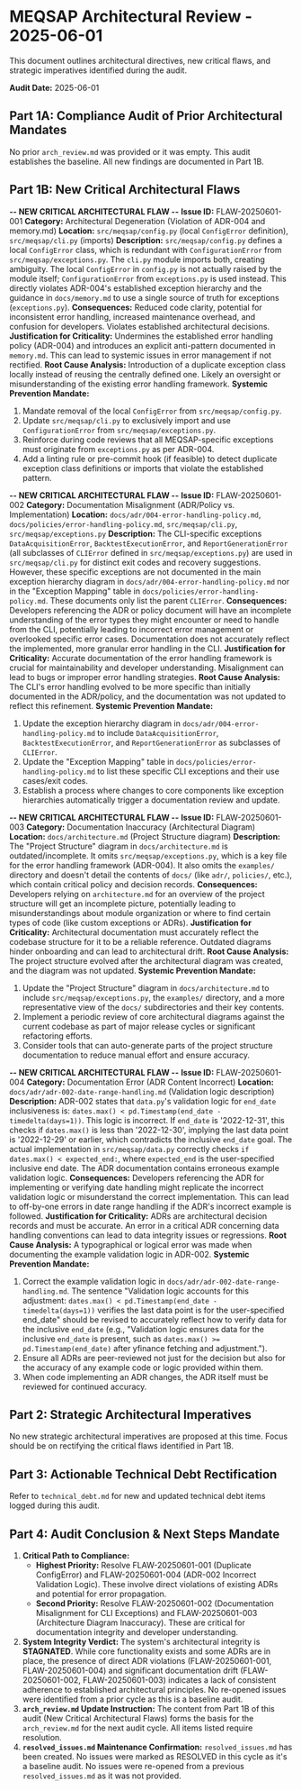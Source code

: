 # MEQSAP Architectural Review - 2025-06-01

This document outlines architectural directives, new critical flaws, and strategic imperatives identified during the audit.

**Audit Date:** 2025-06-01

## Part 1A: Compliance Audit of Prior Architectural Mandates

No prior `arch_review.md` was provided or it was empty. This audit establishes the baseline. All new findings are documented in Part 1B.

## Part 1B: New Critical Architectural Flaws

**-- NEW CRITICAL ARCHITECTURAL FLAW --**
**Issue ID:** FLAW-20250601-001
**Category:** Architectural Degeneration (Violation of ADR-004 and memory.md)
**Location:** `src/meqsap/config.py` (local `ConfigError` definition), `src/meqsap/cli.py` (imports)
**Description:** `src/meqsap/config.py` defines a local `ConfigError` class, which is redundant with `ConfigurationError` from `src/meqsap/exceptions.py`. The `cli.py` module imports both, creating ambiguity. The local `ConfigError` in `config.py` is not actually raised by the module itself; `ConfigurationError` from `exceptions.py` is used instead. This directly violates ADR-004's established exception hierarchy and the guidance in `docs/memory.md` to use a single source of truth for exceptions (`exceptions.py`).
**Consequences:** Reduced code clarity, potential for inconsistent error handling, increased maintenance overhead, and confusion for developers. Violates established architectural decisions.
**Justification for Criticality:** Undermines the established error handling policy (ADR-004) and introduces an explicit anti-pattern documented in `memory.md`. This can lead to systemic issues in error management if not rectified.
**Root Cause Analysis:** Introduction of a duplicate exception class locally instead of reusing the centrally defined one. Likely an oversight or misunderstanding of the existing error handling framework.
**Systemic Prevention Mandate:**
1. Mandate removal of the local `ConfigError` from `src/meqsap/config.py`.
2. Update `src/meqsap/cli.py` to exclusively import and use `ConfigurationError` from `src/meqsap/exceptions.py`.
3. Reinforce during code reviews that all MEQSAP-specific exceptions must originate from `exceptions.py` as per ADR-004.
4. Add a linting rule or pre-commit hook (if feasible) to detect duplicate exception class definitions or imports that violate the established pattern.

**-- NEW CRITICAL ARCHITECTURAL FLAW --**
**Issue ID:** FLAW-20250601-002
**Category:** Documentation Misalignment (ADR/Policy vs. Implementation)
**Location:** `docs/adr/004-error-handling-policy.md`, `docs/policies/error-handling-policy.md`, `src/meqsap/cli.py`, `src/meqsap/exceptions.py`
**Description:** The CLI-specific exceptions `DataAcquisitionError`, `BacktestExecutionError`, and `ReportGenerationError` (all subclasses of `CLIError` defined in `src/meqsap/exceptions.py`) are used in `src/meqsap/cli.py` for distinct exit codes and recovery suggestions. However, these specific exceptions are not documented in the main exception hierarchy diagram in `docs/adr/004-error-handling-policy.md` nor in the "Exception Mapping" table in `docs/policies/error-handling-policy.md`. These documents only list the parent `CLIError`.
**Consequences:** Developers referencing the ADR or policy document will have an incomplete understanding of the error types they might encounter or need to handle from the CLI, potentially leading to incorrect error management or overlooked specific error cases. Documentation does not accurately reflect the implemented, more granular error handling in the CLI.
**Justification for Criticality:** Accurate documentation of the error handling framework is crucial for maintainability and developer understanding. Misalignment can lead to bugs or improper error handling strategies.
**Root Cause Analysis:** The CLI's error handling evolved to be more specific than initially documented in the ADR/policy, and the documentation was not updated to reflect this refinement.
**Systemic Prevention Mandate:**
1. Update the exception hierarchy diagram in `docs/adr/004-error-handling-policy.md` to include `DataAcquisitionError`, `BacktestExecutionError`, and `ReportGenerationError` as subclasses of `CLIError`.
2. Update the "Exception Mapping" table in `docs/policies/error-handling-policy.md` to list these specific CLI exceptions and their use cases/exit codes.
3. Establish a process where changes to core components like exception hierarchies automatically trigger a documentation review and update.

**-- NEW CRITICAL ARCHITECTURAL FLAW --**
**Issue ID:** FLAW-20250601-003
**Category:** Documentation Inaccuracy (Architectural Diagram)
**Location:** `docs/architecture.md` (Project Structure diagram)
**Description:** The "Project Structure" diagram in `docs/architecture.md` is outdated/incomplete. It omits `src/meqsap/exceptions.py`, which is a key file for the error handling framework (ADR-004). It also omits the `examples/` directory and doesn't detail the contents of `docs/` (like `adr/`, `policies/`, etc.), which contain critical policy and decision records.
**Consequences:** Developers relying on `architecture.md` for an overview of the project structure will get an incomplete picture, potentially leading to misunderstandings about module organization or where to find certain types of code (like custom exceptions or ADRs).
**Justification for Criticality:** Architectural documentation must accurately reflect the codebase structure for it to be a reliable reference. Outdated diagrams hinder onboarding and can lead to architectural drift.
**Root Cause Analysis:** The project structure evolved after the architectural diagram was created, and the diagram was not updated.
**Systemic Prevention Mandate:**
1. Update the "Project Structure" diagram in `docs/architecture.md` to include `src/meqsap/exceptions.py`, the `examples/` directory, and a more representative view of the `docs/` subdirectories and their key contents.
2. Implement a periodic review of core architectural diagrams against the current codebase as part of major release cycles or significant refactoring efforts.
3. Consider tools that can auto-generate parts of the project structure documentation to reduce manual effort and ensure accuracy.

**-- NEW CRITICAL ARCHITECTURAL FLAW --**
**Issue ID:** FLAW-20250601-004
**Category:** Documentation Error (ADR Content Incorrect)
**Location:** `docs/adr/adr-002-date-range-handling.md` (Validation logic description)
**Description:** ADR-002 states that `data.py`'s validation logic for `end_date` inclusiveness is: `dates.max() < pd.Timestamp(end_date - timedelta(days=1))`. This logic is incorrect. If `end_date` is '2022-12-31', this checks if `dates.max()` is less than '2022-12-30', implying the last data point is '2022-12-29' or earlier, which contradicts the inclusive `end_date` goal. The actual implementation in `src/meqsap/data.py` correctly checks `if dates.max() < expected_end:`, where `expected_end` is the user-specified inclusive end date. The ADR documentation contains erroneous example validation logic.
**Consequences:** Developers referencing the ADR for implementing or verifying date handling might replicate the incorrect validation logic or misunderstand the correct implementation. This can lead to off-by-one errors in date range handling if the ADR's incorrect example is followed.
**Justification for Criticality:** ADRs are architectural decision records and must be accurate. An error in a critical ADR concerning data handling conventions can lead to data integrity issues or regressions.
**Root Cause Analysis:** A typographical or logical error was made when documenting the example validation logic in ADR-002.
**Systemic Prevention Mandate:**
1. Correct the example validation logic in `docs/adr/adr-002-date-range-handling.md`. The sentence "Validation logic accounts for this adjustment: `dates.max() < pd.Timestamp(end_date - timedelta(days=1))` verifies the last data point is for the user-specified end_date" should be revised to accurately reflect how to verify data for the inclusive `end_date` (e.g., "Validation logic ensures data for the inclusive `end_date` is present, such as `dates.max() >= pd.Timestamp(end_date)` after yfinance fetching and adjustment.").
2. Ensure all ADRs are peer-reviewed not just for the decision but also for the accuracy of any example code or logic provided within them.
3. When code implementing an ADR changes, the ADR itself must be reviewed for continued accuracy.

## Part 2: Strategic Architectural Imperatives

No new strategic architectural imperatives are proposed at this time. Focus should be on rectifying the critical flaws identified in Part 1B.

## Part 3: Actionable Technical Debt Rectification

Refer to `technical_debt.md` for new and updated technical debt items logged during this audit.

## Part 4: Audit Conclusion & Next Steps Mandate

1.  **Critical Path to Compliance:**
    * **Highest Priority:** Resolve FLAW-20250601-001 (Duplicate ConfigError) and FLAW-20250601-004 (ADR-002 Incorrect Validation Logic). These involve direct violations of existing ADRs and potential for error propagation.
    * **Second Priority:** Resolve FLAW-20250601-002 (Documentation Misalignment for CLI Exceptions) and FLAW-20250601-003 (Architecture Diagram Inaccuracy). These are critical for documentation integrity and developer understanding.
2.  **System Integrity Verdict:** The system's architectural integrity is **STAGNATED**. While core functionality exists and some ADRs are in place, the presence of direct ADR violations (FLAW-20250601-001, FLAW-20250601-004) and significant documentation drift (FLAW-20250601-002, FLAW-20250601-003) indicates a lack of consistent adherence to established architectural principles. No re-opened issues were identified from a prior cycle as this is a baseline audit.
3.  **`arch_review.md` Update Instruction:** The content from Part 1B of this audit (New Critical Architectural Flaws) forms the basis for the `arch_review.md` for the next audit cycle. All items listed require resolution.
4.  **`resolved_issues.md` Maintenance Confirmation:** `resolved_issues.md` has been created. No issues were marked as RESOLVED in this cycle as it's a baseline audit. No issues were re-opened from a previous `resolved_issues.md` as it was not provided.
